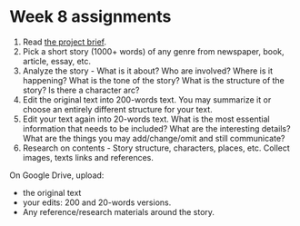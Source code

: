 # Week 8 assignments

1. Read [the project brief](proj-storytelling.md).
1. Pick a short story (1000+ words) of any genre from newspaper, book, article, essay, etc.
1. Analyze the story - What is it about? Who are involved? Where is it happening? What is the tone of the story? What is the structure of the story? Is there a character arc?
1. Edit the original text into 200-words text. You may summarize it or choose an entirely different structure for your text.
1. Edit your text again into 20-words text. What is the most essential information that needs to be included? What are the interesting details? What are the things you may add/change/omit and still communicate?
1. Research on contents - Story structure, characters, places, etc. Collect images, texts links and references.


On Google Drive, upload:
- the original text
- your edits: 200 and 20-words versions.
- Any reference/research materials around the story.
